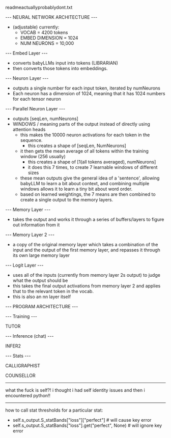 readmeactuallyprobablydont.txt

--- NEURAL NETWORK ARCHITECTURE ---

- (adjustable) currently:
    - VOCAB = 4200 tokens
    - EMBED DIMENSION = 1024
    - NUM NEURONS = 10,000

--- Embed Layer ---
- converts babyLLMs input into tokens (LIBRARIAN)
- then converts those tokens into embeddings.


--- Neuron Layer ---
- outputs a single number for each input token, iterated by numNeurons
- Each neuron has a dimension of 1024, meaning that it has 1024 numbers for each tensor neuron


--- Parallel Neuron Layer ---
- outputs [seqLen, numNeurons]
- WINDOWS / meaning parts of the output instead of directly using attention heads
    - this makes the 10000 neuron activations for each token in the sequence.
        - this creates a shape of [seqLen, NumNeurons]
    - it then gets the mean average of all tokens within the training window (256 usually)
        - this creates a shape of [1(all tokens averaged), numNeurons]
        - it does this 7 times, to create 7 learnable windows of different sizes
    - these mean outputs give the general idea of a 'sentence', allowing babyLLM to learn a bit about context, and combining multiple windows allows it to learn a tiny bit about word order.
    - based on learned weightings, the 7 means are then combined to create a single output to the memory layers.
        
--- Memory Layer ---
- takes the output and works it through a series of buffers/layers to figure out information from it

--- Memory Layer 2 ---
- a copy of the original memory layer which takes a combination of the input and the output of the first memory layer, and repasses it through its own large memory layer

--- Logit Layer ---
- uses all of the inputs (currently from memory layer 2s output) to judge what the output should be
- this takes the final output activations from memory layer 2 and applies that to the relevant token in the vocab.
- this is also an nn layer itself

--- PROGRAM ARCHITECTURE ---

--- Training ---

TUTOR

--- Inference (chat) ---

INFER2

--- Stats ---

CALLIGRAPHIST

COUNSELLOR

---

what the fuck is self?! i thought i had self identity issues and then i encountered python!!

---

how to call stat thresholds for a particular stat:
- self.s_output.S_statBands["loss"]["perfect"] # will cause key error
- self.s_output.S_statBands["loss"].get("perfect", None) # will ignore key error


